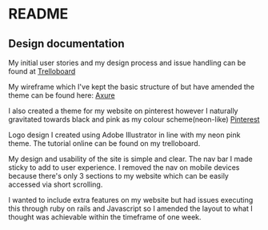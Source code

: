 # README


## Design documentation
My initial user stories and my design process and issue handling can be found at [Trelloboard](https://trello.com/b/WeldRh8d/site-audience)

My wireframe which I've kept the basic structure of but have amended the theme can be found here:
[Axure](home.html)

I also created a theme for my website on pinterest however I naturally gravitated towards black and pink as my colour scheme(neon-like)
[Pinterest](https://au.pinterest.com/flavourable_26/portfolio-inspiration/)

Logo design I created using Adobe Illustrator in line with my neon pink theme. The tutorial online can be found on my trelloboard.

My design and usability of the site is simple and clear. The nav bar I made sticky to add to user experience. I removed the nav on
mobile devices because there's only 3 sections to my website which can be easily accessed via short scrolling.

I wanted to include extra features on my website but had issues executing this through ruby on rails and Javascript so I amended the layout to what I thought was achievable within the timeframe of one week.
